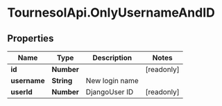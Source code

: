 # TournesolApi.OnlyUsernameAndID

## Properties

Name | Type | Description | Notes
------------ | ------------- | ------------- | -------------
**id** | **Number** |  | [readonly] 
**username** | **String** | New login name | 
**userId** | **Number** | DjangoUser ID | [readonly] 


